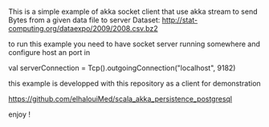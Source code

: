 This is a simple example of akka socket client that use akka stream to send Bytes from a given data file to server
Dataset: http://stat-computing.org/dataexpo/2009/2008.csv.bz2


to run this example you need to have socket server running somewhere and configure host an port in

   val serverConnection = Tcp().outgoingConnection("localhost", 9182)


this example is developped with this repository as a client for demonstration

https://github.com/elhalouiMed/scala_akka_persistence_postgresql

enjoy !
